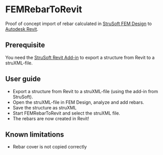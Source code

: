 # FEMRebarToRevit
Proof of concept import of rebar calculated in [StruSoft FEM Design](https://strusoft.com/products/fem-design) to [Autodesk Revit](https://www.autodesk.com/products/revit/overview).

## Prerequisite
You need the [StruSoft Revit Add-in](https://strusoft.com/products/fem-design/revit-link) to export a structure from Revit to a struXML-file.

## User guide
* Export a structure from Revit to a struXML-file (using the add-in from StruSoft).
* Open the struXML-file in FEM Design, analyze and add rebars.
* Save the structure as struXML
* Start FEMRebarToRevit and select the struXML file.
* The rebars are now created in Revit!

## Known limitations
* Rebar cover is not copied correctly
